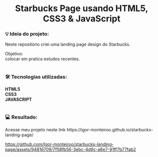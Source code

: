 <h1 align="center">Starbucks Page usando HTML5, CSS3 & JavaScript</h1>
<h3>💡 Ideia do projeto:</h3>
<p>Neste repositório criei uma landing page design do Starbucks. </p>

Objetivo:
<br>
colocar em pratica estudos recentes.

#
<h3>🛠 Tecnologias utilizadas:</h3>
<strong>HTML5</strong>
<br>
<strong>CSS3</strong>
<br>
<strong>JAVASCRIPT</strong>

#


<h3>💻 Resultado:</h3>
Acesse meu projeto  neste link https://igor-monteiroo.github.io/starbucks-landing-page/



https://github.com/Igor-monteiroo/starbucks-landing-page/assets/94816709/7f58fb56-3ebc-4d9c-a6e7-91ff7b77fab2


